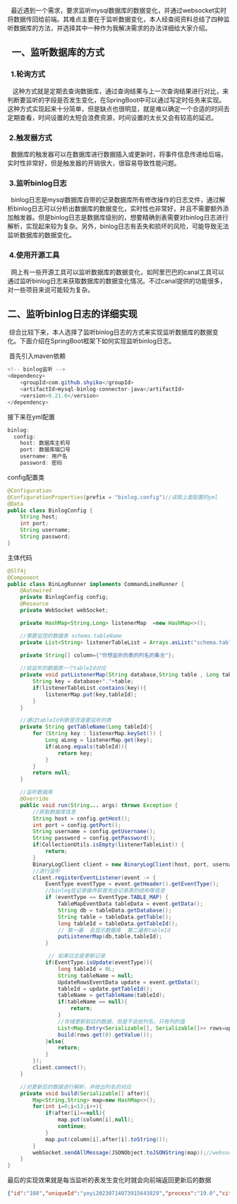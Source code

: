 
  最近遇到一个需求，要求监听mysql数据库的数据变化，并通过websocket实时将数据传回给前端。其难点主要在于监听数据变化，本人经查阅资料总结了四种监听数据库的方法，并选择其中一种作为我解决需求的办法详细给大家介绍。

##   一、监听数据库的方式

###   1.轮询方式

   这种方式就是定期去查询数据库，通过查询结果与上一次查询结果进行对比，来判断要监听的字段是否发生变化，在SpringBoot中可以通过写定时任务来实现。这种方式实现起来十分简单，但是缺点也很明显，就是难以确定一个合适的时间去定期查看，时间设置的太短会浪费资源，时间设置的太长又会有较高的延迟。

###  2.触发器方式

  数据库的触发器可以在数据库进行数据插入或更新时，将事件信息传递给后端，实时性非常好，但是触发器的开销很大，很容易导致性能问题。

###  3.监听binlog日志

  binlog日志是mysql数据库自带的记录数据库所有修改操作的日志文件，通过解析binlog日志可以分析出数据库的数据变化，实时性也非常好，并且不需要额外添加触发器。但是binlog日志是数据库级别的，想要精确到表需要对binlog日志进行解析，实现起来较为复杂。另外，binlog日志有丢失和损坏的风险，可能导致无法监听数据库的数据变化。


###  4.使用开源工具

  网上有一些开源工具可以监听数据库的数据变化，如阿里巴巴的canal工具可以通过监听binlog日志来获取数据库的数据变化情况。不过canal提供的功能很多，对一些项目来说可能较为复杂。




## 二、监听binlog日志的详细实现

 综合比较下来，本人选择了监听binlog日志的方式来实现监听数据库的数据变化。下面介绍在SpringBoot框架下如何实现监听binlog日志。

 首先引入maven依赖

```java
<!-- binlog监听 -->
<dependency>
    <groupId>com.github.shyiko</groupId>
	<artifactId>mysql-binlog-connector-java</artifactId>
	<version>0.21.0</version>
</dependency>
```

接下来在yml配置

```java
binlog:
  config:
    host: 数据库主机号
    port: 数据库端口号
    username: 用户名
    password: 密码
```

config配置类

```java
@Configuration
@ConfigurationProperties(prefix = "binlog.config")//读取上面配置的yml
@Data
public class BinlogConfig {
    String host;
    int port;
    String username;
    String password;
}
```


主体代码

```java
@Slf4j
@Component
public class BinLogRunner implements CommandLineRunner {
    @Autowired
    private BinlogConfig config;
    @Resource
    private WebSocket webSocket;

    private HashMap<String,Long> listenerMap  =new HashMap<>();

    //需要监控的数据表 schema.tableName
    private List<String> listenerTableList = Arrays.asList("schema.tableName");

    private String[] column={"你想监听的表的列名的集合"};
    
    //给监听的数据表一个tableId对应
    private void putListenerMap(String database,String table , Long tableId){
        String key = database+"."+table;
        if(listenerTableList.contains(key)){
            listenerMap.put(key,tableId);
        }
    }

    //通过tableId判断是否是要监听的表
    private String getTableName(Long tableId){
        for (String key : listenerMap.keySet()) {
            Long aLong = listenerMap.get(key);
            if(aLong.equals(tableId)){
                return key;
            }
        }
        return null;
    }

    //监听数据库
    @Override
    public void run(String... args) throws Exception {
        //获取数据库信息
        String host = config.getHost();
        int port = config.getPort();
        String username = config.getUsername();
        String password = config.getPassword();
        if(CollectionUtils.isEmpty(listenerTableList)) {
            return;
        }
        BinaryLogClient client = new BinaryLogClient(host, port, username, password);
        //进行监听
        client.registerEventListener(event -> {
            EventType eventType = event.getHeader().getEventType();
            //binlog在记录操作前首先会记录表的结构等信息
            if (eventType == EventType.TABLE_MAP) {
                TableMapEventData tableData = event.getData();
                String db = tableData.getDatabase();
                String table = tableData.getTable();
                long tableId = tableData.getTableId();
                // 第一遍  会显示数据库  第二遍有tableId
                putListenerMap(db,table,tableId);
            }

             // 如果日志是更新记录
            if(EventType.isUpdate(eventType)){
                long tableId = 0L;
                String tableName = null;
                UpdateRowsEventData update = event.getData();
                tableId = update.getTableId();
                tableName = getTableName(tableId);
                if(tableName == null){
                    return;
                }
                //存储更新前后的数据，但是不会给列名，只有列的值
                List<Map.Entry<Serializable[], Serializable[]>> rows=update.getRows();
                build(rows.get(0).getValue());
            }else{
                return;
            }
        });
        client.connect();
    }

    //对更新后的数据进行解析，并给出列名的对应
    private void build(Serializable[] after){
        Map<String,String> map=new HashMap<>();
        for(int i=0;i<13;i++){
            if(after[i]==null){
                map.put(column[i],null);
                continue;
            }
            map.put(column[i],after[i].toString());
        }
        webSocket.sendAllMessage(JSONObject.toJSONString(map));//websocket的广播消息，本文没给出websocket的配置
    }
}
```

最后的实现效果就是每当监听的表发生变化时就会向前端返回更新后的数据

```json
{"id":"108","uniqueId":"yoyi20230714073915643829","process":"19.0","city":"长春市","tifPath":"长春市","model":"tree_default","inferType":"tree","status":"success"}
```